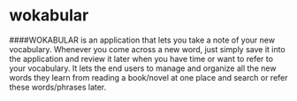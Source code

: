 # wokabular

####WOKABULAR is an application that lets you take a note of your new vocabulary. Whenever you come across a new word, just simply save it into the application and review it later when you have time or want to refer to your vocabulary. 
It lets the end users to manage and organize all the new words they learn from reading a book/novel at one place and search or refer these words/phrases later.
